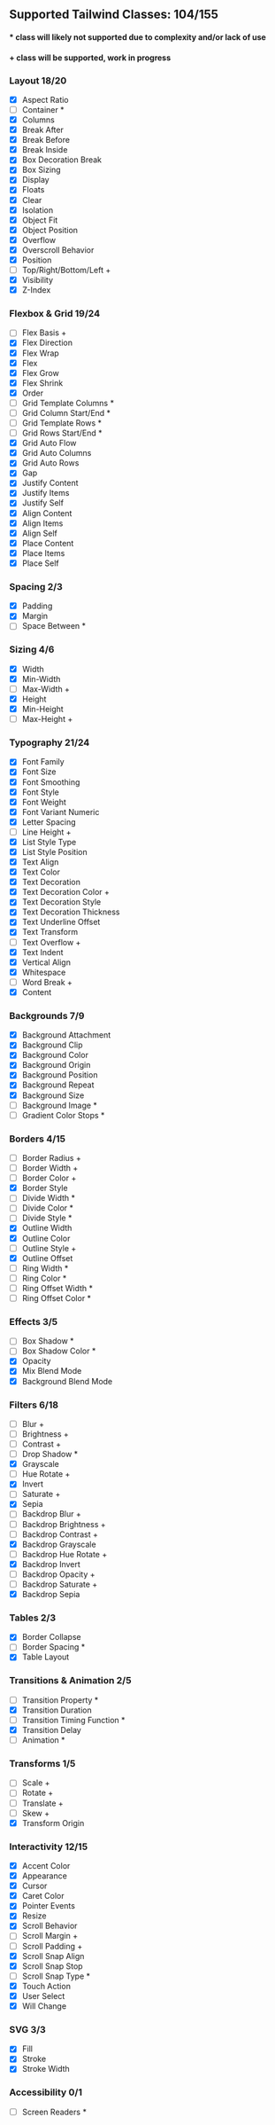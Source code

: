 ## Supported Tailwind Classes: 104/155

#### \* class will likely not supported due to complexity and/or lack of use

#### + class will be supported, work in progress

### Layout 18/20

- [x] Aspect Ratio
- [ ] Container \*
- [x] Columns
- [x] Break After
- [x] Break Before
- [x] Break Inside
- [x] Box Decoration Break
- [x] Box Sizing
- [x] Display
- [x] Floats
- [x] Clear
- [x] Isolation
- [x] Object Fit
- [x] Object Position
- [x] Overflow
- [x] Overscroll Behavior
- [x] Position
- [ ] Top/Right/Bottom/Left +
- [x] Visibility
- [x] Z-Index

### Flexbox & Grid 19/24

- [ ] Flex Basis +
- [x] Flex Direction
- [x] Flex Wrap
- [x] Flex
- [x] Flex Grow
- [x] Flex Shrink
- [x] Order
- [ ] Grid Template Columns \*
- [ ] Grid Column Start/End \*
- [ ] Grid Template Rows \*
- [ ] Grid Rows Start/End \*
- [x] Grid Auto Flow
- [x] Grid Auto Columns
- [x] Grid Auto Rows
- [x] Gap
- [x] Justify Content
- [x] Justify Items
- [x] Justify Self
- [x] Align Content
- [x] Align Items
- [x] Align Self
- [x] Place Content
- [x] Place Items
- [x] Place Self

### Spacing 2/3

- [x] Padding
- [x] Margin
- [ ] Space Between \*

### Sizing 4/6

- [x] Width
- [x] Min-Width
- [ ] Max-Width +
- [x] Height
- [x] Min-Height
- [ ] Max-Height +

### Typography 21/24

- [x] Font Family
- [x] Font Size
- [x] Font Smoothing
- [x] Font Style
- [x] Font Weight
- [x] Font Variant Numeric
- [x] Letter Spacing
- [ ] Line Height +
- [x] List Style Type
- [x] List Style Position
- [x] Text Align
- [x] Text Color
- [x] Text Decoration
- [x] Text Decoration Color +
- [x] Text Decoration Style
- [x] Text Decoration Thickness
- [x] Text Underline Offset
- [x] Text Transform
- [ ] Text Overflow +
- [x] Text Indent
- [x] Vertical Align
- [x] Whitespace
- [ ] Word Break +
- [x] Content

### Backgrounds 7/9

- [x] Background Attachment
- [x] Background Clip
- [x] Background Color
- [x] Background Origin
- [x] Background Position
- [x] Background Repeat
- [x] Background Size
- [ ] Background Image \*
- [ ] Gradient Color Stops \*

### Borders 4/15

- [ ] Border Radius +
- [ ] Border Width +
- [ ] Border Color +
- [x] Border Style
- [ ] Divide Width \*
- [ ] Divide Color \*
- [ ] Divide Style \*
- [x] Outline Width
- [x] Outline Color
- [ ] Outline Style +
- [x] Outline Offset
- [ ] Ring Width \*
- [ ] Ring Color \*
- [ ] Ring Offset Width \*
- [ ] Ring Offset Color \*

### Effects 3/5

- [ ] Box Shadow \*
- [ ] Box Shadow Color \*
- [x] Opacity
- [x] Mix Blend Mode
- [x] Background Blend Mode

### Filters 6/18

- [ ] Blur +
- [ ] Brightness +
- [ ] Contrast +
- [ ] Drop Shadow \*
- [x] Grayscale
- [ ] Hue Rotate +
- [x] Invert
- [ ] Saturate +
- [x] Sepia
- [ ] Backdrop Blur +
- [ ] Backdrop Brightness +
- [ ] Backdrop Contrast +
- [x] Backdrop Grayscale
- [ ] Backdrop Hue Rotate +
- [x] Backdrop Invert
- [ ] Backdrop Opacity +
- [ ] Backdrop Saturate +
- [x] Backdrop Sepia

### Tables 2/3

- [x] Border Collapse
- [ ] Border Spacing \*
- [x] Table Layout

### Transitions & Animation 2/5

- [ ] Transition Property \*
- [x] Transition Duration
- [ ] Transition Timing Function \*
- [x] Transition Delay
- [ ] Animation \*

### Transforms 1/5

- [ ] Scale +
- [ ] Rotate +
- [ ] Translate +
- [ ] Skew +
- [x] Transform Origin

### Interactivity 12/15

- [x] Accent Color
- [x] Appearance
- [x] Cursor
- [x] Caret Color
- [x] Pointer Events
- [x] Resize
- [x] Scroll Behavior
- [ ] Scroll Margin +
- [ ] Scroll Padding +
- [x] Scroll Snap Align
- [x] Scroll Snap Stop
- [ ] Scroll Snap Type \*
- [x] Touch Action
- [x] User Select
- [x] Will Change

### SVG 3/3

- [x] Fill
- [x] Stroke
- [x] Stroke Width

### Accessibility 0/1

- [ ] Screen Readers \*

